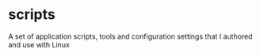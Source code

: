 # scripts
A set of application scripts, tools and configuration settings that I authored and use with Linux
